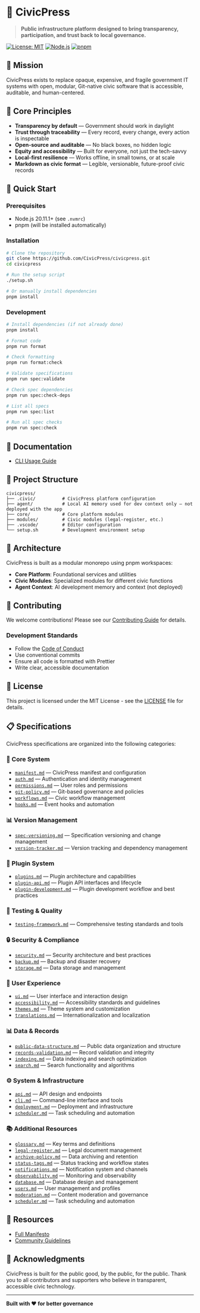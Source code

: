 # 🌱 CivicPress

> **Public infrastructure platform designed to bring transparency,
> participation, and trust back to local governance.**

[![License: MIT](https://img.shields.io/badge/License-MIT-yellow.svg)](https://opensource.org/licenses/MIT)
[![Node.js](https://img.shields.io/badge/node-%3E%3D20.11.1-brightgreen.svg)](https://nodejs.org/)
[![pnpm](https://img.shields.io/badge/pnpm-workspace-blue.svg)](https://pnpm.io/)

## 🎯 Mission

CivicPress exists to replace opaque, expensive, and fragile government IT
systems with open, modular, Git-native civic software that is accessible,
auditable, and human-centered.

## 🌟 Core Principles

- **Transparency by default** — Government should work in daylight
- **Trust through traceability** — Every record, every change, every action is
  inspectable
- **Open-source and auditable** — No black boxes, no hidden logic
- **Equity and accessibility** — Built for everyone, not just the tech-savvy
- **Local-first resilience** — Works offline, in small towns, or at scale
- **Markdown as civic format** — Legible, versionable, future-proof civic
  records

## 🚀 Quick Start

### Prerequisites

- Node.js 20.11.1+ (see `.nvmrc`)
- pnpm (will be installed automatically)

### Installation

```bash
# Clone the repository
git clone https://github.com/CivicPress/civicpress.git
cd civicpress

# Run the setup script
./setup.sh

# Or manually install dependencies
pnpm install
```

### Development

```bash
# Install dependencies (if not already done)
pnpm install

# Format code
pnpm run format

# Check formatting
pnpm run format:check

# Validate specifications
pnpm run spec:validate

# Check spec dependencies
pnpm run spec:check-deps

# List all specs
pnpm run spec:list

# Run all spec checks
pnpm run spec:check
```

## 📖 Documentation

- [CLI Usage Guide](docs/cli.md)

## 📁 Project Structure

```
civicpress/
├── .civic/          # CivicPress platform configuration
├── agent/           # Local AI memory used for dev context only — not deployed with the app
├── core/            # Core platform modules
├── modules/         # Civic modules (legal-register, etc.)
├── .vscode/         # Editor configuration
└── setup.sh         # Development environment setup
```

## 🧩 Architecture

CivicPress is built as a modular monorepo using pnpm workspaces:

- **Core Platform**: Foundational services and utilities
- **Civic Modules**: Specialized modules for different civic functions
- **Agent Context**: AI development memory and context (not deployed)

## 🤝 Contributing

We welcome contributions! Please see our [Contributing Guide](CONTRIBUTING.md)
for details.

### Development Standards

- Follow the [Code of Conduct](CODE_OF_CONDUCT.md)
- Use conventional commits
- Ensure all code is formatted with Prettier
- Write clear, accessible documentation

## 📄 License

This project is licensed under the MIT License - see the [LICENSE](LICENSE) file
for details.

## 📋 Specifications

CivicPress specifications are organized into the following categories:

### 🔐 Core System

- [`manifest.md`](.civic/specs/manifest.md) — CivicPress manifest and
  configuration
- [`auth.md`](.civic/specs/auth.md) — Authentication and identity management
- [`permissions.md`](.civic/specs/permissions.md) — User roles and permissions
- [`git-policy.md`](.civic/specs/git-policy.md) — Git-based governance and
  policies
- [`workflows.md`](.civic/specs/workflows.md) — Civic workflow management
- [`hooks.md`](.civic/specs/hooks.md) — Event hooks and automation

### 📊 Version Management

- [`spec-versioning.md`](.civic/specs/spec-versioning.md) — Specification
  versioning and change management
- [`version-tracker.md`](.civic/specs/version-tracker.md) — Version tracking and
  dependency management

### 🧩 Plugin System

- [`plugins.md`](.civic/specs/plugins.md) — Plugin architecture and capabilities
- [`plugin-api.md`](.civic/specs/plugin-api.md) — Plugin API interfaces and
  lifecycle
- [`plugin-development.md`](.civic/specs/plugin-development.md) — Plugin
  development workflow and best practices

### 🧪 Testing & Quality

- [`testing-framework.md`](.civic/specs/testing-framework.md) — Comprehensive
  testing standards and tools

### 🔒 Security & Compliance

- [`security.md`](.civic/specs/security.md) — Security architecture and best
  practices
- [`backup.md`](.civic/specs/backup.md) — Backup and disaster recovery
- [`storage.md`](.civic/specs/storage.md) — Data storage and management

### 🎨 User Experience

- [`ui.md`](.civic/specs/ui.md) — User interface and interaction design
- [`accessibility.md`](.civic/specs/accessibility.md) — Accessibility standards
  and guidelines
- [`themes.md`](.civic/specs/themes.md) — Theme system and customization
- [`translations.md`](.civic/specs/translations.md) — Internationalization and
  localization

### 📊 Data & Records

- [`public-data-structure.md`](.civic/specs/public-data-structure.md) — Public
  data organization and structure
- [`records-validation.md`](.civic/specs/records-validation.md) — Record
  validation and integrity
- [`indexing.md`](.civic/specs/indexing.md) — Data indexing and search
  optimization
- [`search.md`](.civic/specs/search.md) — Search functionality and algorithms

### ⚙️ System & Infrastructure

- [`api.md`](.civic/specs/api.md) — API design and endpoints
- [`cli.md`](.civic/specs/cli.md) — Command-line interface and tools
- [`deployment.md`](.civic/specs/deployment.md) — Deployment and infrastructure
- [`scheduler.md`](.civic/specs/scheduler.md) — Task scheduling and automation

### 📚 Additional Resources

- [`glossary.md`](.civic/specs/glossary.md) — Key terms and definitions
- [`legal-register.md`](.civic/specs/legal-register.md) — Legal document
  management
- [`archive-policy.md`](.civic/specs/archive-policy.md) — Data archiving and
  retention
- [`status-tags.md`](.civic/specs/status-tags.md) — Status tracking and workflow
  states
- [`notifications.md`](.civic/specs/notifications.md) — Notification system and
  channels
- [`observability.md`](.civic/specs/observability.md) — Monitoring and
  observability
- [`database.md`](.civic/specs/database.md) — Database design and management
- [`users.md`](.civic/specs/users.md) — User management and profiles
- [`moderation.md`](.civic/specs/moderation.md) — Content moderation and
  governance
- [`scheduler.md`](.civic/specs/scheduler.md) — Task scheduling and automation

## 🔗 Resources

- [Full Manifesto](https://github.com/CivicPress/manifesto/blob/master/manifesto.md)
- [Community Guidelines](CODE_OF_CONDUCT.md)

## 🙏 Acknowledgments

CivicPress is built for the public good, by the public, for the public. Thank
you to all contributors and supporters who believe in transparent, accessible
civic technology.

---

**Built with ❤️ for better governance**

